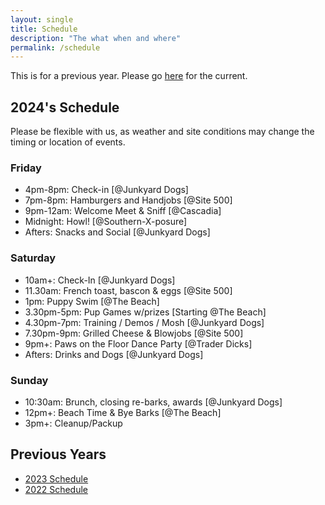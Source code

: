 ```yaml
---
layout: single
title: Schedule
description: "The what when and where"
permalink: /schedule
---
```

This is for a previous year. Please go [here](/schedule) for the current.

## 2024's Schedule

Please be flexible with us, as weather and site conditions may change the timing or location of events. 

### Friday
- 4pm-8pm: Check-in [@Junkyard Dogs]
- 7pm-8pm: Hamburgers and Handjobs [@Site 500]
- 9pm-12am: Welcome Meet & Sniff [@Cascadia]
- Midnight: Howl! [@Southern-X-posure]
- Afters: Snacks and Social [@Junkyard Dogs]

### Saturday
- 10am+: Check-In [@Junkyard Dogs]
- 11.30am: French toast, bascon & eggs [@Site 500]
- 1pm: Puppy Swim [@The Beach]
- 3.30pm-5pm: Pup Games w/prizes [Starting @The Beach]
- 4.30pm-7pm: Training / Demos / Mosh [@Junkyard Dogs] 
- 7.30pm-9pm: Grilled Cheese & Blowjobs [@Site 500]
- 9pm+: Paws on the Floor Dance Party [@Trader Dicks]
- Afters: Drinks and Dogs [@Junkyard Dogs]

### Sunday
- 10:30am: Brunch, closing re-barks, awards [@Junkyard Dogs]
- 12pm+: Beach Time & Bye Barks [@The Beach]
- 3pm+: Cleanup/Packup

## Previous Years
- [2023 Schedule](/2023/schedule)
- [2022 Schedule](/2022/schedule)
